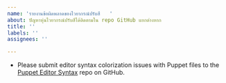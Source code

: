 ```yaml
---
name: 'รายงานข้อผิดพลาดของไวยากรณ์ปรับสี   '
about: ปัญหาหุ่นไวยากรณ์ปรับสีได้ติดตามใน repo GitHub แยกต่างหาก
title: ''
labels: ''
assignees: ''

---
```


* Please submit editor syntax colorization issues with Puppet files to the [Puppet Editor Syntax](https://github.com/lingua-pupuli/puppet-editor-syntax) repo on GitHub.
